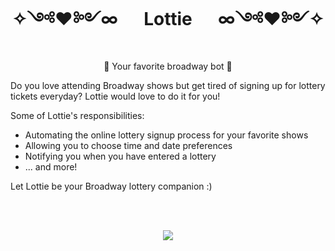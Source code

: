 <h1 align="center"> ✧༺♥༻∞ &emsp; Lottie &emsp; ∞༺♥༻✧ </h1>
<p align="center"> 🤖 Your favorite broadway bot 🤖 </p>

Do you love attending Broadway shows but get tired of signing up for lottery tickets everyday? Lottie would love to do it for you! 

Some of Lottie's responsibilities:

*  Automating the online lottery signup process for your favorite shows
*  Allowing you to choose time and date preferences
*  Notifying you when you have entered a lottery
*  ... and more!

Let Lottie be your Broadway lottery companion :)

<br>
<br>

<div align="center">
  
![](https://thumbs.gfycat.com/AdorableBrightDartfrog-max-1mb.gif)
  
</div>
